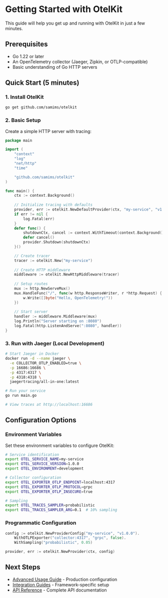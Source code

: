 # Getting Started with OtelKit

This guide will help you get up and running with OtelKit in just a few minutes.

## Prerequisites

- Go 1.22 or later
- An OpenTelemetry collector (Jaeger, Zipkin, or OTLP-compatible)
- Basic understanding of Go HTTP servers

## Quick Start (5 minutes)

### 1. Install OtelKit

```bash
go get github.com/samims/otelkit
```

### 2. Basic Setup

Create a simple HTTP server with tracing:

```go
package main

import (
    "context"
    "log"
    "net/http"
    "time"

    "github.com/samims/otelkit"
)

func main() {
    ctx := context.Background()
    
    // Initialize tracing with defaults
    provider, err := otelkit.NewDefaultProvider(ctx, "my-service", "v1.0.0")
    if err != nil {
        log.Fatal(err)
    }
    defer func() {
        shutdownCtx, cancel := context.WithTimeout(context.Background(), 5*time.Second)
        defer cancel()
        provider.Shutdown(shutdownCtx)
    }()

    // Create tracer
    tracer := otelkit.New("my-service")
    
    // Create HTTP middleware
    middleware := otelkit.NewHttpMiddleware(tracer)
    
    // Setup routes
    mux := http.NewServeMux()
    mux.HandleFunc("/", func(w http.ResponseWriter, r *http.Request) {
        w.Write([]byte("Hello, OpenTelemetry!"))
    })
    
    // Start server
    handler := middleware.Middleware(mux)
    log.Println("Server starting on :8080")
    log.Fatal(http.ListenAndServe(":8080", handler))
}
```

### 3. Run with Jaeger (Local Development)

```bash
# Start Jaeger in Docker
docker run -d --name jaeger \
  -e COLLECTOR_OTLP_ENABLED=true \
  -p 16686:16686 \
  -p 4317:4317 \
  -p 4318:4318 \
  jaegertracing/all-in-one:latest

# Run your service
go run main.go

# View traces at http://localhost:16686
```

## Configuration Options

### Environment Variables

Set these environment variables to configure OtelKit:

```bash
# Service identification
export OTEL_SERVICE_NAME=my-service
export OTEL_SERVICE_VERSION=1.0.0
export OTEL_ENVIRONMENT=development

# Collector configuration
export OTEL_EXPORTER_OTLP_ENDPOINT=localhost:4317
export OTEL_EXPORTER_OTLP_PROTOCOL=grpc
export OTEL_EXPORTER_OTLP_INSECURE=true

# Sampling
export OTEL_TRACES_SAMPLER=probabilistic
export OTEL_TRACES_SAMPLER_ARG=0.1  # 10% sampling
```

### Programmatic Configuration

```go
config := otelkit.NewProviderConfig("my-service", "v1.0.0").
    WithOTLPExporter("collector:4317", "grpc", false).
    WithSampling("probabilistic", 0.05)

provider, err := otelkit.NewProvider(ctx, config)
```

## Next Steps

- [Advanced Usage Guide](ADVANCED_USAGE.md) - Production configuration
- [Integration Guides](INTEGRATION_GUIDES.md) - Framework-specific setup
- [API Reference](API_REFERENCE.md) - Complete API documentation
